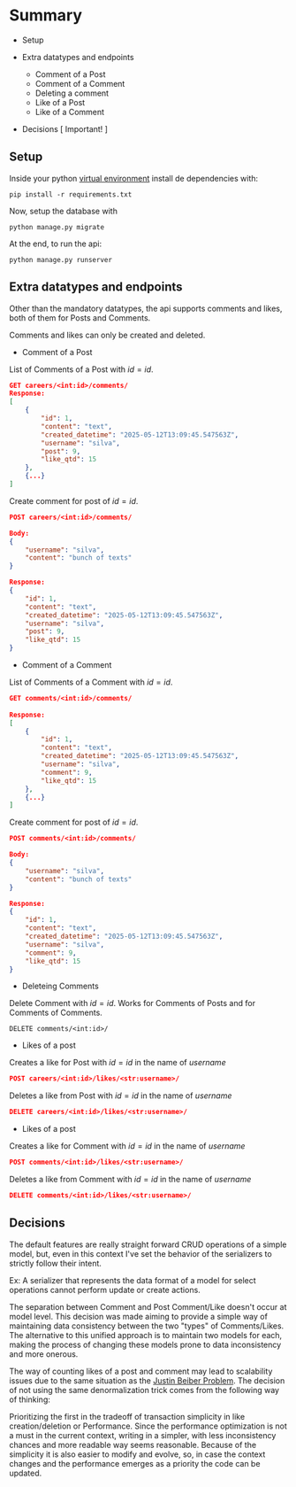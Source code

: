 # Summary
- Setup

- Extra datatypes and endpoints
    - Comment of a Post
    - Comment of a Comment
    - Deleting a comment
    - Like of a Post
    - Like of a Comment   

- Decisions [ Important! ]

## Setup

Inside your python [virtual environment](https://docs.python.org/3/library/venv.html) install de dependencies with:

```
pip install -r requirements.txt
```
Now, setup the database with
```
python manage.py migrate
```

At the end, to run the api:
```
python manage.py runserver
```


## Extra datatypes and endpoints

Other than the mandatory datatypes, the api supports comments and likes, both of them for Posts and Comments.

Comments and likes can only be created and deleted.


- Comment of a Post


List of Comments of a Post with $id=id$.


```json
GET careers/<int:id>/comments/
Response:
[
    {
        "id": 1,
        "content": "text",
        "created_datetime": "2025-05-12T13:09:45.547563Z",
        "username": "silva",
        "post": 9,
        "like_qtd": 15
    },
    {...}
]
```

Create comment for post of $id=id$.

```json
POST careers/<int:id>/comments/ 

Body:
{
    "username": "silva",
    "content": "bunch of texts"
}

Response:
{
    "id": 1,
    "content": "text",
    "created_datetime": "2025-05-12T13:09:45.547563Z",
    "username": "silva",
    "post": 9,
    "like_qtd": 15
}

```

- Comment of a Comment

List of Comments of a Comment with $id=id$.


```json    
GET comments/<int:id>/comments/ 
 
Response:
[
    {
        "id": 1,
        "content": "text",
        "created_datetime": "2025-05-12T13:09:45.547563Z",
        "username": "silva",
        "comment": 9,
        "like_qtd": 15
    },
    {...}
]
```

Create comment for post of $id=id$.

```json
POST comments/<int:id>/comments/ 

Body:
{
    "username": "silva",
    "content": "bunch of texts"
}

Response:
{
    "id": 1,
    "content": "text",
    "created_datetime": "2025-05-12T13:09:45.547563Z",
    "username": "silva",
    "comment": 9,
    "like_qtd": 15
}
```

- Deleteing Comments

Delete Comment with $id=id$. Works for Comments of Posts and for Comments of Comments. 

```
DELETE comments/<int:id>/
```

- Likes of a post

Creates a like for Post with $id=id$ in the name of $username$

```json
POST careers/<int:id>/likes/<str:username>/
```

Deletes a like from Post with $id=id$ in the name of $username$

```json
DELETE careers/<int:id>/likes/<str:username>/
```


- Likes of a post

Creates a like for Comment with $id=id$ in the name of $username$

```json
POST comments/<int:id>/likes/<str:username>/
```

Deletes a like from Comment with $id=id$ in the name of $username$

```json
DELETE comments/<int:id>/likes/<str:username>/
```


## Decisions
The default features are really straight forward CRUD operations of a simple model, but, even in this context I've set the behavior of the serializers to strictly follow their intent.


Ex: A serializer that represents the data format of a model for select operations cannot perform update or create actions.


The separation between Comment and Post Comment/Like doesn't occur at model level. This decision was made aiming to provide a simple way of maintaining data consistency between the two "types" of Comments/Likes. The alternative to this unified approach is to maintain two models for each, making the process of changing these models prone to data inconsistency and more onerous.


The way of counting likes of a post and comment may lead to scalability issues due to the same situation as the [Justin Beiber Problem](https://medium.com/@AVTUNEY/how-instagram-solved-the-justin-bieber-problem-using-postgresql-denormalization-86b0fdbad94b). The decision of not using the same denormalization trick comes from the following way of thinking:


Prioritizing the first in the tradeoff of transaction simplicity in like creation/deletion or Performance. Since the performance optimization is not a must in the current context, writing in a simpler, with less inconsistency chances and more readable way seems reasonable. Because of the simplicity it is also easier to modify and evolve, so, in case the context changes and the performance emerges as a priority the code can be updated.


